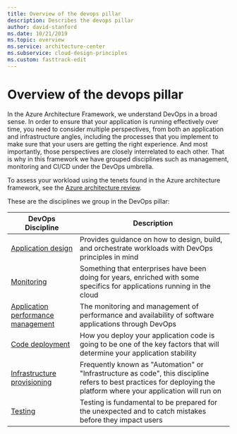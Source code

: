 ```yaml
---
title: Overview of the devops pillar 
description: Describes the devops pillar
author: david-stanford
ms.date: 10/21/2019
ms.topic: overview
ms.service: architecture-center
ms.subservice: cloud-design-principles
ms.custom: fasttrack-edit
---
```


# Overview of the devops pillar

In the Azure Architecture Framework, we understand DevOps in a broad sense. In order to ensure that your application is running effectively over time, you need to consider multiple perspectives, from both an application and infrastructure angles, including the processes that you implement to make sure that your users are getting the right experience. And most importantly, those perspectives are closely interrelated to each other. That is why in this framework we have grouped disciplines such as management, monitoring and CI/CD under the DevOps umbrella.

To assess your workload using the tenets found in the Azure architecture framework, see the [Azure architecture review](https://docs.microsoft.com/assessments/?mode=pre-assessment&id=azure-architecture-review).

These are the disciplines we group in the DevOps pillar:

| DevOps Discipline | Description |
|-------------------|-------------|
| [Application design][app-design] | Provides guidance on how to design, build, and orchestrate workloads with DevOps principles in mind  |
| [Monitoring][monitoring] | Something that enterprises have been doing for years, enriched with some specifics for applications running in the cloud |
| [Application performance management][performance] | The monitoring and management of performance and availability of software applications through DevOps |
| [Code deployment][deployment] | How you deploy your application code is going to be one of the key factors that will determine your application stability  |
| [Infrastructure provisioning][iac] | Frequently known as "Automation" or "Infrastructure as code", this discipline refers to best practices for deploying the platform where your application will run on |
| [Testing][testing] | Testing is fundamental to be prepared for the unexpected and to catch mistakes before they impact users |

<!-- devops disciplines -->
[monitoring]: ./monitoring.md
[performance]: ./performance.md
[deployment]: ./deployment.md
[iac]: ./iac.md
[testing]: ./testing.md
[app-design]: ./app-design.md

